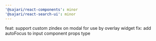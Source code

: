 ```yaml
---
'@sajari/react-components': minor
'@sajari/react-search-ui': minor
---
```


feat: support custom zindex on modal for use by overlay widget
fix: add autoFocus to input component props type
